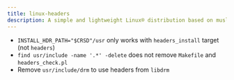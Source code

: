 ```yaml
---
title: linux-headers
description: A simple and lightweight Linux® distribution based on musl libc and toybox
---
```


- `INSTALL_HDR_PATH="$CRSD"/usr` only works with `headers_install` target (not `headers`)
- `find usr/include -name '.*' -delete` does not remove `Makefile` and `headers_check.pl`
- Remove `usr/include/drm` to use headers from `libdrm`
